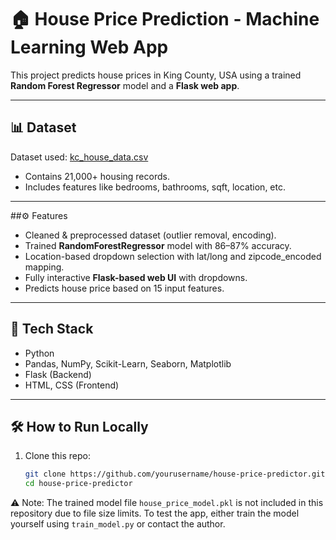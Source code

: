 # 🏠 House Price Prediction - Machine Learning Web App

This project predicts house prices in King County, USA using a trained **Random Forest Regressor** model and a **Flask web app**.

---

## 📊 Dataset

Dataset used: [kc_house_data.csv](https://www.kaggle.com/datasets/harlfoxem/housesalesprediction)  
- Contains 21,000+ housing records.
- Includes features like bedrooms, bathrooms, sqft, location, etc.

---

##⚙️ Features

- Cleaned & preprocessed dataset (outlier removal, encoding).
- Trained **RandomForestRegressor** model with 86–87% accuracy.
- Location-based dropdown selection with lat/long and zipcode_encoded mapping.
- Fully interactive **Flask-based web UI** with dropdowns.
- Predicts house price based on 15 input features.

---

## 🚀 Tech Stack

- Python
- Pandas, NumPy, Scikit-Learn, Seaborn, Matplotlib
- Flask (Backend)
- HTML, CSS (Frontend)

---



## 🛠️ How to Run Locally

1. Clone this repo:
   ```bash
   git clone https://github.com/yourusername/house-price-predictor.git
   cd house-price-predictor

⚠️ Note: The trained model file `house_price_model.pkl` is not included in this repository due to file size limits.
To test the app, either train the model yourself using `train_model.py` or contact the author.
